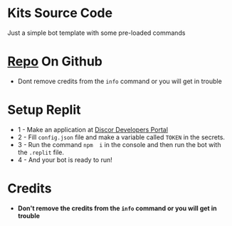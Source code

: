# Kits Source Code
Just a simple bot template with some pre-loaded commands
# [Repo](https://github.com/fluffyair/Cjyn/) On Github
+ Dont remove credits from the `info` command or you will get in trouble
# Setup Replit
- 1 - Make an application at [Discor Developers Portal](https://discord.com/developers/application)
- 2 - Fill `config.json` file and make a variable called `TOKEN` in the secrets.
- 3 - Run  the command `npm  i` in the console and then run the bot with the `.replit` file. 
- 4 - And your bot is ready to run!

# Credits 
+ __Don't remove the credits from the `info` command or you will get in trouble__